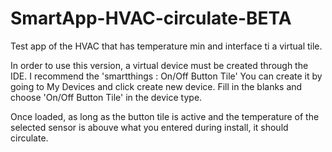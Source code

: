 # SmartApp-HVAC-circulate-BETA
Test app of the HVAC that has temperature min and interface ti a virtual tile.

In order to use this version, a virtual device must be created through the IDE.  I recommend the 'smartthings : On/Off Button Tile'
You can create it by going to My Devices and click create new device.  Fill in the blanks and choose 'On/Off Button Tile' in the device type.

Once loaded, as long as the button tile is active and the temperature of the selected sensor is abouve what you entered during install,
it should circulate.
